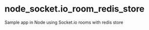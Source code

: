 node_socket.io_room_redis_store
===============================

Sample app in Node using Socket.io rooms with redis store
